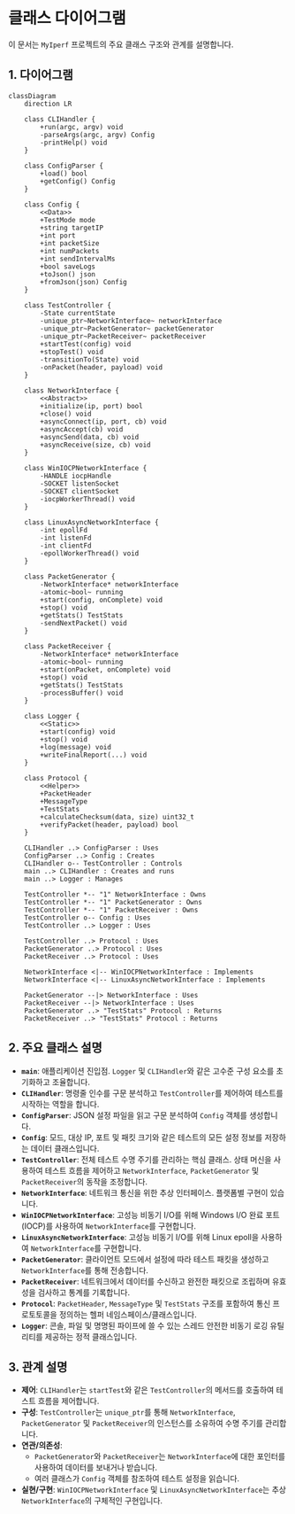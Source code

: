 # 클래스 다이어그램

이 문서는 `MyIperf` 프로젝트의 주요 클래스 구조와 관계를 설명합니다.

## 1. 다이어그램

```mermaid
classDiagram
    direction LR

    class CLIHandler {
        +run(argc, argv) void
        -parseArgs(argc, argv) Config
        -printHelp() void
    }

    class ConfigParser {
        +load() bool
        +getConfig() Config
    }

    class Config {
        <<Data>>
        +TestMode mode
        +string targetIP
        +int port
        +int packetSize
        +int numPackets
        +int sendIntervalMs
        +bool saveLogs
        +toJson() json
        +fromJson(json) Config
    }

    class TestController {
        -State currentState
        -unique_ptr~NetworkInterface~ networkInterface
        -unique_ptr~PacketGenerator~ packetGenerator
        -unique_ptr~PacketReceiver~ packetReceiver
        +startTest(config) void
        +stopTest() void
        -transitionTo(State) void
        -onPacket(header, payload) void
    }

    class NetworkInterface {
        <<Abstract>>
        +initialize(ip, port) bool
        +close() void
        +asyncConnect(ip, port, cb) void
        +asyncAccept(cb) void
        +asyncSend(data, cb) void
        +asyncReceive(size, cb) void
    }

    class WinIOCPNetworkInterface {
        -HANDLE iocpHandle
        -SOCKET listenSocket
        -SOCKET clientSocket
        -iocpWorkerThread() void
    }

    class LinuxAsyncNetworkInterface {
        -int epollFd
        -int listenFd
        -int clientFd
        -epollWorkerThread() void
    }

    class PacketGenerator {
        -NetworkInterface* networkInterface
        -atomic~bool~ running
        +start(config, onComplete) void
        +stop() void
        +getStats() TestStats
        -sendNextPacket() void
    }

    class PacketReceiver {
        -NetworkInterface* networkInterface
        -atomic~bool~ running
        +start(onPacket, onComplete) void
        +stop() void
        +getStats() TestStats
        -processBuffer() void
    }

    class Logger {
        <<Static>>
        +start(config) void
        +stop() void
        +log(message) void
        +writeFinalReport(...) void
    }

    class Protocol {
        <<Helper>>
        +PacketHeader
        +MessageType
        +TestStats
        +calculateChecksum(data, size) uint32_t
        +verifyPacket(header, payload) bool
    }

    CLIHandler ..> ConfigParser : Uses
    ConfigParser ..> Config : Creates
    CLIHandler o-- TestController : Controls
    main ..> CLIHandler : Creates and runs
    main ..> Logger : Manages

    TestController *-- "1" NetworkInterface : Owns
    TestController *-- "1" PacketGenerator : Owns
    TestController *-- "1" PacketReceiver : Owns
    TestController o-- Config : Uses
    TestController ..> Logger : Uses

    TestController ..> Protocol : Uses
    PacketGenerator ..> Protocol : Uses
    PacketReceiver ..> Protocol : Uses

    NetworkInterface <|-- WinIOCPNetworkInterface : Implements
    NetworkInterface <|-- LinuxAsyncNetworkInterface : Implements

    PacketGenerator --|> NetworkInterface : Uses
    PacketReceiver --|> NetworkInterface : Uses
    PacketGenerator ..> "TestStats" Protocol : Returns
    PacketReceiver ..> "TestStats" Protocol : Returns
```

## 2. 주요 클래스 설명

*   **`main`**: 애플리케이션 진입점. `Logger` 및 `CLIHandler`와 같은 고수준 구성 요소를 초기화하고 조율합니다.
*   **`CLIHandler`**: 명령줄 인수를 구문 분석하고 `TestController`를 제어하여 테스트를 시작하는 역할을 합니다.
*   **`ConfigParser`**: JSON 설정 파일을 읽고 구문 분석하여 `Config` 객체를 생성합니다.
*   **`Config`**: 모드, 대상 IP, 포트 및 패킷 크기와 같은 테스트의 모든 설정 정보를 저장하는 데이터 클래스입니다.
*   **`TestController`**: 전체 테스트 수명 주기를 관리하는 핵심 클래스. 상태 머신을 사용하여 테스트 흐름을 제어하고 `NetworkInterface`, `PacketGenerator` 및 `PacketReceiver`의 동작을 조정합니다.
*   **`NetworkInterface`**: 네트워크 통신을 위한 추상 인터페이스. 플랫폼별 구현이 있습니다.
*   **`WinIOCPNetworkInterface`**: 고성능 비동기 I/O를 위해 Windows I/O 완료 포트(IOCP)를 사용하여 `NetworkInterface`를 구현합니다.
*   **`LinuxAsyncNetworkInterface`**: 고성능 비동기 I/O를 위해 Linux epoll을 사용하여 `NetworkInterface`를 구현합니다.
*   **`PacketGenerator`**: 클라이언트 모드에서 설정에 따라 테스트 패킷을 생성하고 `NetworkInterface`를 통해 전송합니다.
*   **`PacketReceiver`**: 네트워크에서 데이터를 수신하고 완전한 패킷으로 조립하며 유효성을 검사하고 통계를 기록합니다.
*   **`Protocol`**: `PacketHeader`, `MessageType` 및 `TestStats` 구조를 포함하여 통신 프로토토콜을 정의하는 헬퍼 네임스페이스/클래스입니다.
*   **`Logger`**: 콘솔, 파일 및 명명된 파이프에 쓸 수 있는 스레드 안전한 비동기 로깅 유틸리티를 제공하는 정적 클래스입니다.

## 3. 관계 설명

*   **제어**: `CLIHandler`는 `startTest`와 같은 `TestController`의 메서드를 호출하여 테스트 흐름을 제어합니다.
*   **구성**: `TestController`는 `unique_ptr`를 통해 `NetworkInterface`, `PacketGenerator` 및 `PacketReceiver`의 인스턴스를 소유하여 수명 주기를 관리합니다.
*   **연관/의존성**:
    *   `PacketGenerator`와 `PacketReceiver`는 `NetworkInterface`에 대한 포인터를 사용하여 데이터를 보내거나 받습니다.
    *   여러 클래스가 `Config` 객체를 참조하여 테스트 설정을 읽습니다.
*   **실현/구현**: `WinIOCPNetworkInterface` 및 `LinuxAsyncNetworkInterface`는 추상 `NetworkInterface`의 구체적인 구현입니다.
